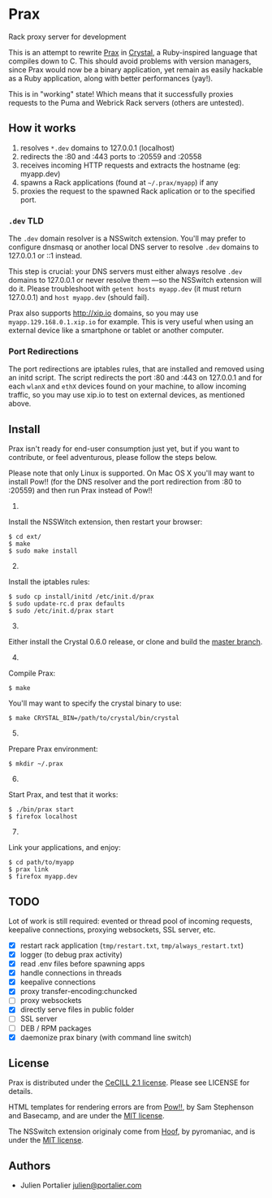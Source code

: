 # Prax

Rack proxy server for development

This is an attempt to rewrite [Prax](https://github.com/ysbaddaden/prax) in
[Crystal](http://crystal-lang.org), a Ruby-inspired language that compiles
down to C. This should avoid problems with version managers, since Prax would
now be a binary application, yet remain as easily hackable as a Ruby
application, along with better performances (yay!).

This is in "working" state! Which means that it successfully proxies requests
to the Puma and Webrick Rack servers (others are untested).

## How it works

1. resolves `*.dev` domains to 127.0.0.1 (localhost)
2. redirects the :80 and :443 ports to :20559 and :20558
3. receives incoming HTTP requests and extracts the hostname (eg: myapp.dev)
4. spawns a Rack applications (found at `~/.prax/myapp`) if any
5. proxies the request to the spawned Rack aplication or to the specified port.

### `.dev` TLD

The `.dev` domain resolver is a NSSwitch extension. You'll may prefer to
configure dnsmasq or another local DNS server to resolve `.dev` domains to
127.0.0.1 or ::1 instead.

This step is crucial: your DNS servers must either always resolve `.dev` domains
to 127.0.0.1 or never resolve them —so the NSSwitch extension will do it. Please
troubleshoot with `getent hosts myapp.dev` (it must return 127.0.0.1) and `host
myapp.dev` (should fail).

Prax also supports http://xip.io domains, so you may use
`myapp.129.168.0.1.xip.io` for example. This is very useful when using an
external device like a smartphone or tablet or another computer.

### Port Redirections

The port redirections are iptables rules, that are installed and removed using
an initd script. The script redirects the port :80 and :443 on 127.0.0.1 and for
each `wlanX` and `ethX` devices found on your machine, to allow incoming
traffic, so you may use xip.io to test on external devices, as mentioned above.


## Install

Prax isn't ready for end-user consumption just yet, but if you want to
contribute, or feel adventurous, please follow the steps below.

Please note that only Linux is supported. On Mac OS X you'll may want to install
Pow!! (for the DNS resolver and the port redirection from :80 to :20559) and
then run Prax instead of Pow!!

1.
  Install the NSSWitch extension, then restart your browser:

    $ cd ext/
    $ make
    $ sudo make install

2.
  Install the iptables rules:

    $ sudo cp install/initd /etc/init.d/prax
    $ sudo update-rc.d prax defaults
    $ sudo /etc/init.d/prax start

3.
  Either install the Crystal 0.6.0 release, or clone and build the
  [master branch](https://github.com/manastech/crystal).

4.
  Compile Prax:

    $ make

  You'll may want to specify the crystal binary to use:

    $ make CRYSTAL_BIN=/path/to/crystal/bin/crystal

5.
  Prepare Prax environment:

    $ mkdir ~/.prax

6.
  Start Prax, and test that it works:

    $ ./bin/prax start
    $ firefox localhost

7.
  Link your applications, and enjoy:

    $ cd path/to/myapp
    $ prax link
    $ firefox myapp.dev

## TODO

Lot of work is still required: evented or thread pool of incoming requests,
keepalive connections, proxying websockets, SSL server, etc.

- [x] restart rack application (`tmp/restart.txt`, `tmp/always_restart.txt`)
- [x] logger (to debug prax activity)
- [x] read .env files before spawning apps
- [x] handle connections in threads
- [x] keepalive connections
- [x] proxy transfer-encoding:chuncked
- [ ] proxy websockets
- [x] directly serve files in public folder
- [ ] SSL server
- [ ] DEB / RPM packages
- [x] daemonize prax binary (with command line switch)

## License

Prax is distributed under the [CeCILL 2.1 license](http://www.cecill.info).
Please see LICENSE for details.

HTML templates for rendering errors are from [Pow!!](http://pow.cx/), by Sam
Stephenson and Basecamp, and are under the [MIT license](http://www.opensource.org/licenses/MIT).

The NSSwitch extension originaly come from [Hoof](https://github.com/pyromaniac/hoof),
by pyromaniac, and is under the [MIT license](http://www.opensource.org/licenses/MIT).

## Authors

- Julien Portalier <julien@portalier.com>

